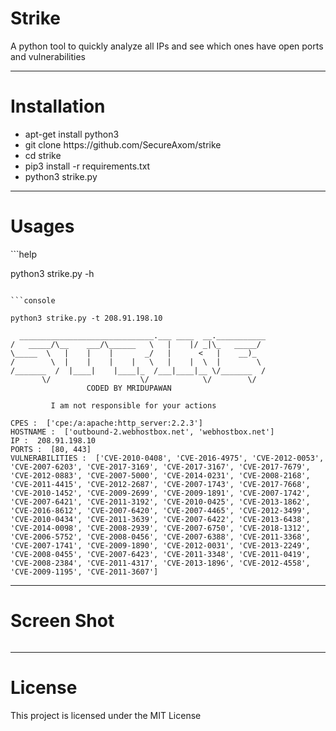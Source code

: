 <h1> Strike </h1>
<p> A python tool to quickly analyze all IPs and see which ones have open ports and vulnerabilities </p>
<hr>
<h1> Installation </h1>
<ul>
  <li> apt-get install python3 </li>
  <li> git clone https://github.com/SecureAxom/strike </li>
  <li> cd strike </li>
  <li> pip3 install -r requirements.txt </li>
  <li> python3 strike.py </li>
 </ul>
 <hr>
 <h1> Usages </h1>
 ```help
 
 python3 strike.py -h
 
 ```
 
 ```console
 
python3 strike.py -t 208.91.198.10

   ______________________________.___ ____  __.___________
 /   _____/\__    ___/\______   \   |    |/ _|\_   _____/
 \_____  \   |    |    |       _/   |      <   |    __)_
 /        \  |    |    |    |   \   |    |  \  |        \
/_______  /  |____|    |____|_  /___|____|__ \/_______  /
        \/                    \/            \/        \/
                  CODED BY MRIDUPAWAN

          I am not responsible for your actions

CPES :  ['cpe:/a:apache:http_server:2.2.3']
HOSTNAME :  ['outbound-2.webhostbox.net', 'webhostbox.net']
IP :  208.91.198.10
PORTS :  [80, 443]
VULNERABILITIES :  ['CVE-2010-0408', 'CVE-2016-4975', 'CVE-2012-0053', 'CVE-2007-6203', 'CVE-2017-3169', 'CVE-2017-3167', 'CVE-2017-7679', 'CVE-2012-0883', 'CVE-2007-5000', 'CVE-2014-0231', 'CVE-2008-2168', 'CVE-2011-4415', 'CVE-2012-2687', 'CVE-2007-1743', 'CVE-2017-7668', 'CVE-2010-1452', 'CVE-2009-2699', 'CVE-2009-1891', 'CVE-2007-1742', 'CVE-2007-6421', 'CVE-2011-3192', 'CVE-2010-0425', 'CVE-2013-1862', 'CVE-2016-8612', 'CVE-2007-6420', 'CVE-2007-4465', 'CVE-2012-3499', 'CVE-2010-0434', 'CVE-2011-3639', 'CVE-2007-6422', 'CVE-2013-6438', 'CVE-2014-0098', 'CVE-2008-2939', 'CVE-2007-6750', 'CVE-2018-1312', 'CVE-2006-5752', 'CVE-2008-0456', 'CVE-2007-6388', 'CVE-2011-3368', 'CVE-2007-1741', 'CVE-2009-1890', 'CVE-2012-0031', 'CVE-2013-2249', 'CVE-2008-0455', 'CVE-2007-6423', 'CVE-2011-3348', 'CVE-2011-0419', 'CVE-2008-2384', 'CVE-2011-4317', 'CVE-2013-1896', 'CVE-2012-4558', 'CVE-2009-1195', 'CVE-2011-3607']
 
 ```
 
 <hr>
 
<h1> Screen Shot </h1>
 
<img scr="https://github.com/SecureAxom/strike/blob/main/strike.png" width="80%" > 
<hr>  
  
 <h1> License </h1>
 <p> This project is licensed under the MIT License </p> 
  
 
 
 

 


